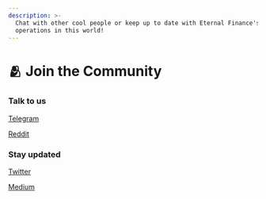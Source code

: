 ```yaml
---
description: >-
  Chat with other cool people or keep up to date with Eternal Finance's
  operations in this world!
---
```


# 🫂 Join the Community

### Talk to us

[Telegram](https://t.me/eternalfinance)

[Reddit](https://www.reddit.com/r/Eternal\_Finance/)

### Stay updated

[Twitter](https://twitter.com/\_eternalfinance)

[Medium](https://medium.com/@eternal.finance)
